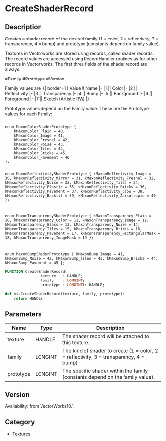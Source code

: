 # CreateShaderRecord

## Description
Creates a shader record of the desired family (1 = color, 2 = reflectivity, 3 = transparency, 4 = bump) and prototype (constants depend on family value).

Textures in Vectorworks are stored using records, called shader records.  The record values are accessed using RecordHandler routines as for other records in Vectorworks.  The first three fields of the shader record are always:

#Family
#Prototype
#Version

Family values are:
{| border=1
! Value !! Name
|-
|1 || Color
|-
|2 || Reflectivity
|-
|3 || Transparency
|-
|4 || Bump
|-
|5 || Background
|-
|6 || Foreground
|-
|7 || Sketch (Artistic RW)
|}

Prototype values depend on the Family value.  These are the Prototype values for each Family:

<code lang="cpp">
enum MaxonColorShaderPrototype {
	kMaxonColor_Plain = 40,
	kMaxonColor_Image = 41,
	kMaxonColor_Fresnel = 42,
	kMaxonColor_Noise = 43,
	kMaxonColor_Tiles = 44,
	kMaxonColor_Bricks = 45,
	kMaxonColor_Pavement = 46
};

enum MaxonReflectivityShaderPrototype {
	kMaxonReflectivity_Image = 30,
	kMaxonReflectivity_Mirror = 31,
	kMaxonReflectivity_Fresnel = 32,
	kMaxonReflectivity_Noise = 33,
	kMaxonReflectivity_Tiles = 34,
	kMaxonReflectivity_Plastic = 35,
	kMaxonReflectivity_Bricks = 36,
	kMaxonReflectivity_Pavement = 37,
	kMaxonReflectivity_Glow = 38,
	kMaxonReflectivity_Backlit = 39,
	kMaxonReflectivity_Anisotropic = 40
};

enum MaxonTransparencyShaderPrototype {
	kMaxonTransparency_Plain = 10,
	kMaxonTransparency_Color = 11,
	kMaxonTransparency_Image = 12,
	kMaxonTransparency_Glass = 13,
	kMaxonTransparency_Noise = 14,
	kMaxonTransparency_Tiles = 15,
	kMaxonTransparency_Bricks = 16,
	kMaxonTransparency_Pavement = 17,
	kMaxonTransparency_RectangularMask = 18,
	kMaxonTransparency_ImageMask = 19
};

enum MaxonBumpShaderPrototype {
	kMaxonBump_Image = 41,
	kMaxonBump_Noise = 42,
	kMaxonBump_Tiles = 43,
	kMaxonBump_Bricks = 44,
	kMaxonBump_Pavement = 45
};
</code>

```pascal
FUNCTION CreateShaderRecord(
				texture   : HANDLE;
				family    : LONGINT;
				prototype : LONGINT): HANDLE;
```

```python
def vs.CreateShaderRecord(texture, family, prototype):
    return HANDLE
```

## Parameters
|Name|Type|Description|
|---|---|---|
|texture|HANDLE|The shader record will be attached to this texture.|
|family|LONGINT|The kind of shader to create (1 = color, 2 = reflectivity, 3 = transparency, 4 = bump)|
|prototype|LONGINT|The specific shader within the family (constants depend on the family value).|

## Version
Availability: from VectorWorks10.1

## Category
* [Textures](../Categories/Textures.md)

